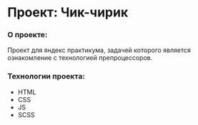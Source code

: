 # Проект: Чик-чирик

### О проекте:

Проект для яндекс практикума, задачей которого является ознакомление с технологией препроцессоров.<br>

### Технологии проекта:
* HTML
* CSS
* JS
* SCSS
